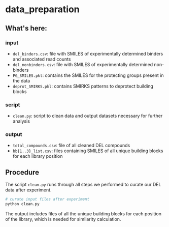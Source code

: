# data_preparation

## What's here:
### input
- `del_binders.csv`: file with SMILES of experimentally determined binders and associated read counts
- `del_nonbinders.csv`: file with SMILES of experimentally determined non-binders
- `PG_SMILES.pkl`: contains the SMILES for the protecting groups present in the data
- `deprot_SMIRKS.pkl`: contains SMIRKS patterns to deprotect building blocks 

### script
- `clean.py`: script to clean data and output datasets necessary for further analysis

### output
- `total_compounds.csv`: file of all cleaned DEL compounds
- `bb{1..3}_list.csv`: files containing SMILES of all unique building blocks for each library position

## Procedure
The script `clean.py` runs through all steps we performed to curate our DEL data after experiment.
```python
# curate input files after experiment
python clean.py
``` 
The output includes files of all the unique building blocks for each position of the library, which is needed for similarity calculation.


